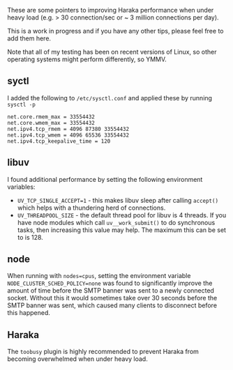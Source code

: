 These are some pointers to improving Haraka performance when under heavy load (e.g. > 30 connection/sec or ~ 3 million connections per day).   

This is a work in progress and if you have any other tips, please feel free to add them here.

Note that all of my testing has been on recent versions of Linux, so other operating systems might perform differently, so YMMV.

## syctl

I added the following to `/etc/sysctl.conf` and applied these by running `sysctl -p`

`````
net.core.rmem_max = 33554432
net.core.wmem_max = 33554432
net.ipv4.tcp_rmem = 4096 87380 33554432
net.ipv4.tcp_wmem = 4096 65536 33554432
net.ipv4.tcp_keepalive_time = 120 
`````

## libuv

I found additional performance by setting the following environment variables:

* `UV_TCP_SINGLE_ACCEPT=1` - this makes libuv sleep after calling `accept()` which helps with a thundering herd of connections.
* `UV_THREADPOOL_SIZE` - the default thread pool for libuv is 4 threads.  If you have node modules which call `uv__work_submit()` to do synchronous tasks, then increasing this value may help.  The maximum this can be set to is 128.

## node

When running with `nodes=cpus`, setting the environment variable `NODE_CLUSTER_SCHED_POLICY=none` was found to significantly improve the amount of time before the SMTP banner was sent to a newly connected socket.   Without this it would sometimes take over 30 seconds before the SMTP banner was sent, which caused many clients to disconnect before this happened.

## Haraka

The `toobusy` plugin is highly recommended to prevent Haraka from becoming overwhelmed when under heavy load.
